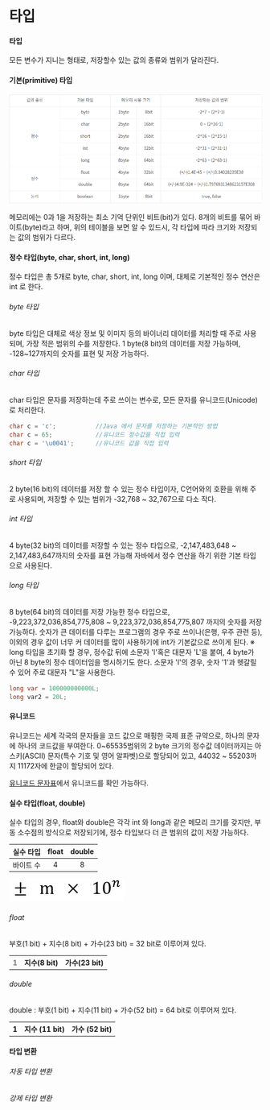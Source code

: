 # 타입

#### 타입

모든 변수가 지니는 형태로, 저장할수 있는 값의 종류와 범위가 달라진다. 



#### 기본(primitive) 타입

<img src="./img/img002.png">



메모리에는 0과 1을 저장하는 최소 기억 단위인 비트(bit)가 있다. 8개의 비트를 묶어 바이트(byte)라고 하며, 위의 테이블을 보면 알 수 있드시, 각 타입에 따라 크기와 저장되는 값의 범위가 다르다.



#### 정수 타입(byte, char, short, int, long)

정수 타입은 총 5개로 byte, char, short, int, long 이며, 대체로 기본적인 정수 연산은 int 로 한다. 



###### byte 타입

byte 타입은 대체로 색상 정보 및 이미지 등의 바이너리 데이터를 처리할 때 주로 사용되며, 가장 적은 범위의 수를 저장한다. 
1 byte(8 bit)의 데이터를 저장 가능하며, -128~127까지의 숫자를 표현 및 저장 가능하다.



###### char 타입

char 타입은 문자를 저장하는데 주로 쓰이는 변수로, 모든 문자를 유니코드(Unicode)로 처리한다.

```java
char c = 'c';			//Java 에서 문자를 저장하는 기본적인 방법
char c = 65;			//유니코드 정수값을 직접 입력
char c = '\u0041';		//유니코드 값을 직접 입력
```



###### short 타입

2 byte(16 bit)의 데이터를 저장 할 수 있는 정수 타입이자, C언어와의 호환을 위해 주로 사용되며, 저장할 수 있는 범위가 -32,768 ~ 32,767으로 다소 작다.



###### int 타입

4 byte(32 bit)의 데이터를 저장할 수 있는 정수 타입으로, -2,147,483,648 ~ 2,147,483,647까지의 숫자를 표현 가능해 자바에서 정수 연산을 하기 위한 기본 타입으로 사용된다.



###### long 타입

8 byte(64 bit)의 데이터를 저장 가능한 정수 타입으로, -9,223,372,036,854,775,808 ~ 9,223,372,036,854,775,807 까지의 숫자를 저장 가능하다. 숫자가 큰 데이터를 다루는 프로그램의 경우 주로 쓰이나(은행, 우주 관련 등),  이외의 경우 값이 너무 커 데이터를 많이 사용하기에 int가 기본값으로 쓰이게 된다.
※ long 타입을 초기화 할 경우, 정수값 뒤에 소문자 'l'혹은 대문자 'L'을 붙여, 4 byte가 아닌 8 byte의 정수 데이터임을 명시하기도 한다. 소문자 'l'의 경우, 숫자 '1'과 헷갈릴 수 있어 주로 대문자 "L"을 사용한다.

`````java
long var = 100000000000L;
long var2 = 20L;
`````



#### 유니코드

유니코드는 세계 각국의 문자들을 코드 값으로 매핑한 국제 표준 규약으로, 하나의 문자에 하나의 코드값을 부여한다. 0~65535범위의 2 byte 크기의 정수값 데이터까지는 아스키(ASCII) 문자(특수 기호 및 영어 알파벳)으로 할당되어 있고, 44032 ~ 55203까지 11172자에 한글이 할당되어 있다.

<a href="http://www.unicode.org">유니코드 문자표</a>에서 유니코드를 확인 가능하다.



#### 실수 타입(float, double)

실수 타입의 경우, float와 double은 각각 int 와 long과 같은 메모리 크기를 갖지만, 부동 소수점의 방식으로 저장되기에, 정수 타입보다 더 큰 범위의 값이 저장 가능하다.

| 실수 타입 | float | double |
| :-------: | :---: | :----: |
| 바이트 수 |   4   |   8    |

<img src="./img/img003.png">

###### float

부호(1 bit) + 지수(8 bit) + 가수(23 bit) = 32 bit로 이루어져 있다.

<table style="width:50%">
    <th style="color:gray">1</th><th>지수(8 bit)</th><th>가수(23 bit)</th>
</table> 



###### double

double : 부호(1 bit) + 지수(11 bit) + 가수(52 bit) = 64 bit로 이루어져 있다.

<table style="width:75%">
    <th>1</th><th>지수 (11 bit)</th><th>가수 (52 bit)</th>
</table>



#### 타입 변환

###### 자동 타입 변환



###### 강제 타입 변환

